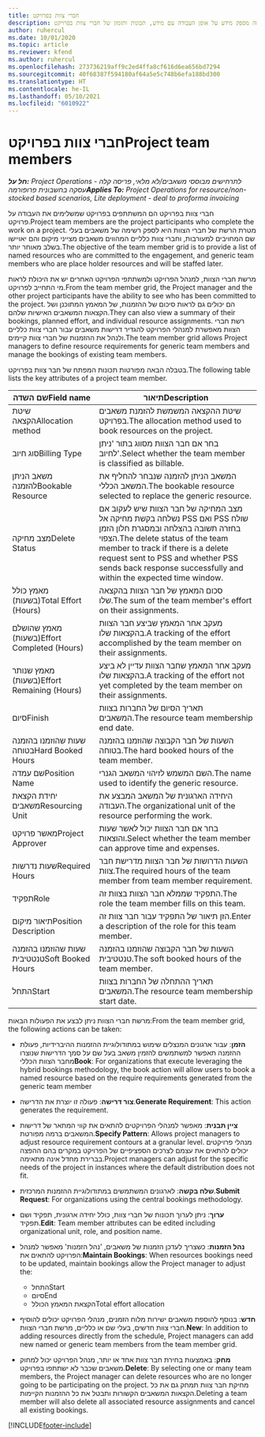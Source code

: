 ```yaml
---
title: חברי צוות בפרויקט
description: נושא זה מספק מידע על אופן העבודה עם מידע, תכונות ותזמון של חברי צוות בפרויקט.
author: ruhercul
ms.date: 10/01/2020
ms.topic: article
ms.reviewer: kfend
ms.author: ruhercul
ms.openlocfilehash: 273736219aff9c2ed4ffa8cf616d6ea656bd7294
ms.sourcegitcommit: 40f68387f594180af64a5e5c748b6efa188bd300
ms.translationtype: HT
ms.contentlocale: he-IL
ms.lasthandoff: 05/10/2021
ms.locfileid: "6010922"
---
```

# <a name="project-team-members"></a><span data-ttu-id="6caaf-103">חברי צוות בפרויקט</span><span class="sxs-lookup"><span data-stu-id="6caaf-103">Project team members</span></span>

<span data-ttu-id="6caaf-104">_**חל על:** Project Operations לתרחישים מבוססי משאבים/לא מלאי, פריסה קלה - עסקה בחשבונית פרופורמה_</span><span class="sxs-lookup"><span data-stu-id="6caaf-104">_**Applies To:** Project Operations for resource/non-stocked based scenarios, Lite deployment - deal to proforma invoicing_</span></span>

<span data-ttu-id="6caaf-105">חברי צוות בפרויקט הם המשתתפים בפרויקט שמשלימים את העבודה על פרויקט.</span><span class="sxs-lookup"><span data-stu-id="6caaf-105">Project team members are the project participants who complete the work on a project.</span></span> <span data-ttu-id="6caaf-106">מטרת הרשת של חברי הצוות היא לספק רשימה של משאבים בעלי שם המחויבים למעורבות, וחברי צוות כלליים המהווים משאבים מצייני מיקום והם יאויישו בשלב מאוחר יותר.</span><span class="sxs-lookup"><span data-stu-id="6caaf-106">The objective of the team member grid is to provide a list of named resources who are committed to the engagement, and generic team members who are place holder resources and will be staffed later.</span></span>

<span data-ttu-id="6caaf-107">מרשת חברי הצוות, למנהל הפרויקט ולמשתתפי הפרויקט האחרים יש את היכולת לראות מי התחייב לפרויקט.</span><span class="sxs-lookup"><span data-stu-id="6caaf-107">From the team member grid, the Project manager and the other project participants have the ability to see who has been committed to the project.</span></span> <span data-ttu-id="6caaf-108">הם יכולים גם לראות סיכום של ההזמנות, של המאמץ המתוכנן ושל הקצאות המשאבים האישיות שלהם.</span><span class="sxs-lookup"><span data-stu-id="6caaf-108">They can also view a summary of their bookings, planned effort, and individual resource assignments.</span></span> <span data-ttu-id="6caaf-109">רשת חברי הצוות מאפשרת למנהלי הפרויקט להגדיר דרישות משאבים עבור חברי צוות כלליים ולנהל את ההזמנות של חברי צוות קיימים.</span><span class="sxs-lookup"><span data-stu-id="6caaf-109">The team member grid allows Project managers to define resource requirements for generic team members and manage the bookings of existing team members.</span></span>

<span data-ttu-id="6caaf-110">בטבלה הבאה מפורטות תכונות המפתח של חבר צוות בפרויקט.</span><span class="sxs-lookup"><span data-stu-id="6caaf-110">The following table lists the key attributes of a project team member.</span></span>

| <span data-ttu-id="6caaf-111">שם השדה</span><span class="sxs-lookup"><span data-stu-id="6caaf-111">Field name</span></span>          | <span data-ttu-id="6caaf-112">תיאור</span><span class="sxs-lookup"><span data-stu-id="6caaf-112">Description</span></span>                                                                                                                                                                  |
|--------------------------|-----------------------------------------------------------------------------------------------------------------------------------------------------------------------------------|
| <span data-ttu-id="6caaf-113">שיטת הקצאה</span><span class="sxs-lookup"><span data-stu-id="6caaf-113">Allocation method</span></span>        | <span data-ttu-id="6caaf-114">שיטת ההקצאה המשמשת להזמנת משאבים בפרויקט.</span><span class="sxs-lookup"><span data-stu-id="6caaf-114">The allocation method used to book resources on the project.</span></span>                                                                         |
| <span data-ttu-id="6caaf-115">סוג חיוב</span><span class="sxs-lookup"><span data-stu-id="6caaf-115">Billing Type</span></span>             | <span data-ttu-id="6caaf-116">בחר אם חבר הצוות מסווג בתור 'ניתן לחיוב'.</span><span class="sxs-lookup"><span data-stu-id="6caaf-116">Select whether the team member is classified as billable.</span></span>                                                                                                                                       |
| <span data-ttu-id="6caaf-117">משאב הניתן להזמנה</span><span class="sxs-lookup"><span data-stu-id="6caaf-117">Bookable Resource</span></span>        | <span data-ttu-id="6caaf-118">המשאב הניתן להזמנה שנבחר להחליף את המשאב הכללי.</span><span class="sxs-lookup"><span data-stu-id="6caaf-118">The bookable resource selected to replace the generic resource.</span></span>                                                                                                                   |
| <span data-ttu-id="6caaf-119">מצב מחיקה</span><span class="sxs-lookup"><span data-stu-id="6caaf-119">Delete Status</span></span>            | <span data-ttu-id="6caaf-120">מצב המחיקה של חבר הצוות שיש לעקוב אם נשלחה בקשת מחיקה אל PSS ואם PSS שולח בחזרה תשובה בהצלחה ובמסגרת חלון הזמן הצפוי.</span><span class="sxs-lookup"><span data-stu-id="6caaf-120">The delete status of the team member to track if there is a delete request sent to PSS and whether PSS sends back response successfully and within the expected time window.</span></span> |
| <span data-ttu-id="6caaf-121">מאמץ כולל (בשעות)</span><span class="sxs-lookup"><span data-stu-id="6caaf-121">Total Effort (Hours)</span></span>     | <span data-ttu-id="6caaf-122">סכום המאמץ של חבר הצוות בהקצאה שלו.</span><span class="sxs-lookup"><span data-stu-id="6caaf-122">The sum of the team member's effort on their assignments.</span></span>                                                                                                                         |
| <span data-ttu-id="6caaf-123">מאמץ שהושלם (בשעות)</span><span class="sxs-lookup"><span data-stu-id="6caaf-123">Effort Completed (Hours)</span></span> | <span data-ttu-id="6caaf-124">מעקב אחר המאמץ שביצע חבר הצוות בהקצאות שלו.</span><span class="sxs-lookup"><span data-stu-id="6caaf-124">A tracking of the effort accomplished by the team member on their assignments.</span></span>                                                                                           |
| <span data-ttu-id="6caaf-125">מאמץ שנותר (בשעות)</span><span class="sxs-lookup"><span data-stu-id="6caaf-125">Effort Remaining (Hours)</span></span> | <span data-ttu-id="6caaf-126">מעקב אחר המאמץ שחבר הצוות עדיין לא ביצע בהקצאות שלו.</span><span class="sxs-lookup"><span data-stu-id="6caaf-126">A tracking of the effort not yet completed by the team member on their assignments.</span></span>                                                                                    |
| <span data-ttu-id="6caaf-127">סיום</span><span class="sxs-lookup"><span data-stu-id="6caaf-127">Finish</span></span>                   | <span data-ttu-id="6caaf-128">תאריך הסיום של החברות בצוות המשאבים.</span><span class="sxs-lookup"><span data-stu-id="6caaf-128">The resource team membership end date.</span></span>                                                                                                                                            |
| <span data-ttu-id="6caaf-129">שעות שהוזמנו בהזמנה בטוחה‬</span><span class="sxs-lookup"><span data-stu-id="6caaf-129">Hard Booked Hours</span></span>        | <span data-ttu-id="6caaf-130">השעות של חבר הקבוצה שהוזמנו בהזמנה בטוחה.</span><span class="sxs-lookup"><span data-stu-id="6caaf-130">The hard booked hours of the team member.</span></span>                                                                                                                                                                |
| <span data-ttu-id="6caaf-131">שם עמדה</span><span class="sxs-lookup"><span data-stu-id="6caaf-131">Position Name</span></span>            | <span data-ttu-id="6caaf-132">השם המשמש לזיהוי המשאב הגנרי.</span><span class="sxs-lookup"><span data-stu-id="6caaf-132">The name used to identify the generic resource.</span></span>                                                                                                                                   |
| <span data-ttu-id="6caaf-133">יחידת הקצאת משאבים</span><span class="sxs-lookup"><span data-stu-id="6caaf-133">Resourcing Unit</span></span>          | <span data-ttu-id="6caaf-134">היחידה הארגונית של המשאב המבצע את העבודה.</span><span class="sxs-lookup"><span data-stu-id="6caaf-134">The organizational unit of the resource performing the work.</span></span>                                                                                                                      |
| <span data-ttu-id="6caaf-135">מאשר פרויקט</span><span class="sxs-lookup"><span data-stu-id="6caaf-135">Project Approver</span></span>         | <span data-ttu-id="6caaf-136">בחר אם חבר הצוות יכול לאשר שעות והוצאות.</span><span class="sxs-lookup"><span data-stu-id="6caaf-136">Select whether the team member can approve time and expenses.</span></span>                                                                                                                     |
| <span data-ttu-id="6caaf-137">שעות נדרשות</span><span class="sxs-lookup"><span data-stu-id="6caaf-137">Required Hours</span></span>           | <span data-ttu-id="6caaf-138">השעות הדרושות של חבר הצוות מדרישת חבר צוות.</span><span class="sxs-lookup"><span data-stu-id="6caaf-138">The required hours of the team member from team member requirement.</span></span>                                                                                                                       |
| <span data-ttu-id="6caaf-139">תפקיד</span><span class="sxs-lookup"><span data-stu-id="6caaf-139">Role</span></span>                     | <span data-ttu-id="6caaf-140">התפקיד שממלא חבר הצוות בצוות זה.</span><span class="sxs-lookup"><span data-stu-id="6caaf-140">The role the team member fills on this team.</span></span>                                                                                                                                |
| <span data-ttu-id="6caaf-141">תיאור מיקום</span><span class="sxs-lookup"><span data-stu-id="6caaf-141">Position Description</span></span>     | <span data-ttu-id="6caaf-142">הזן תיאור של התפקיד עבור חבר צוות זה.</span><span class="sxs-lookup"><span data-stu-id="6caaf-142">Enter a description of the role for this team member.</span></span>                                                                                                                             |
| <span data-ttu-id="6caaf-143">שעות שהוזמנו בהזמנה טנטטיבית‬</span><span class="sxs-lookup"><span data-stu-id="6caaf-143">Soft Booked Hours</span></span>        | <span data-ttu-id="6caaf-144">השעות של חבר הקבוצה שהוזמנו בהזמנה טנטטיבית.</span><span class="sxs-lookup"><span data-stu-id="6caaf-144">The soft booked hours of the team member.</span></span>                                                                                                                                                                 |
| <span data-ttu-id="6caaf-145">התחל</span><span class="sxs-lookup"><span data-stu-id="6caaf-145">Start</span></span>                    | <span data-ttu-id="6caaf-146">תאריך ההתחלה של החברות בצוות המשאבים.</span><span class="sxs-lookup"><span data-stu-id="6caaf-146">The resource team membership start date.</span></span>                                                                                                                                          |

<span data-ttu-id="6caaf-147">מרשת חברי הצוות ניתן לבצע את הפעולות הבאות:</span><span class="sxs-lookup"><span data-stu-id="6caaf-147">From the team member grid, the following actions can be taken:</span></span>

- <span data-ttu-id="6caaf-148">**הזמן**: עבור ארגונים המנצלים שימוש במתודולוגיית ההזמנות ההיברידיות, פעולת ההזמנה תאפשר למשתמשים להזמין משאב בעל שם על סמך הדרישות שנוצרו מחבר הצוות הכללי</span><span class="sxs-lookup"><span data-stu-id="6caaf-148">**Book**: For organizations that execute leveraging the hybrid bookings methodology, the book action will allow users to book a named resource based on the require requirements generated from the generic team member</span></span>
- <span data-ttu-id="6caaf-149">**צור דרישה**: פעולה זו יוצרת את הדרישה.</span><span class="sxs-lookup"><span data-stu-id="6caaf-149">**Generate Requirement**: This action generates the requirement.</span></span>
- <span data-ttu-id="6caaf-150">**ציין תבנית**: מאפשר למנהלי הפרויקטים להתאים את קווי המתאר של דרישות המשאבים ברמה מפורטת.</span><span class="sxs-lookup"><span data-stu-id="6caaf-150">**Specify Pattern**: Allows project managers to adjust resource requirement contours at a granular level.</span></span> <span data-ttu-id="6caaf-151">מנהלי פרויקטים יכולים להתאים את עצמם לצרכים הספציפיים של הפרויקט במקרים בהם ההפצה בברירת מחדל אינה מתאימה.</span><span class="sxs-lookup"><span data-stu-id="6caaf-151">Project managers can adjust for the specific needs of the project in instances where the default distribution does not fit.</span></span>
- <span data-ttu-id="6caaf-152">**שלח בקשה**: לארגונים המשתמשים במתודולוגיית ההזמנות המרכזית.</span><span class="sxs-lookup"><span data-stu-id="6caaf-152">**Submit Request**: For organizations using the central bookings methodology.</span></span>
- <span data-ttu-id="6caaf-153">**ערוך**: ניתן לערוך תכונות של חברי צוות, כולל יחידה ארגונית, תפקיד ושם תפקיד.</span><span class="sxs-lookup"><span data-stu-id="6caaf-153">**Edit**: Team member attributes can be edited including organizational unit, role, and position name.</span></span>
- <span data-ttu-id="6caaf-154">**נהל הזמנות**: כשצריך לעדכן הזמנות של משאבים, 'נהל הזמנות' מאפשר למנהל הפרויקט להתאים את:</span><span class="sxs-lookup"><span data-stu-id="6caaf-154">**Maintain Bookings**: When resources bookings need to be updated, maintain bookings allow the Project manager to adjust the:</span></span>

    - <span data-ttu-id="6caaf-155">התחל</span><span class="sxs-lookup"><span data-stu-id="6caaf-155">Start</span></span>
    - <span data-ttu-id="6caaf-156">סיום</span><span class="sxs-lookup"><span data-stu-id="6caaf-156">End</span></span>
    - <span data-ttu-id="6caaf-157">הקצאת המאמץ הכולל</span><span class="sxs-lookup"><span data-stu-id="6caaf-157">Total effort allocation</span></span>

- <span data-ttu-id="6caaf-158">**חדש**: בנוסף להוספת משאבים ישירות מלוח הזמנים, מנהלי הפרויקט יכולים להוסיף חברי צוות חדשים, בעלי שם או כלליים, מרשת חברי הצוות.</span><span class="sxs-lookup"><span data-stu-id="6caaf-158">**New**: In addition to adding resources directly from the schedule, Project managers can add new named or generic team members from the team member grid.</span></span>
- <span data-ttu-id="6caaf-159">**מחק**: באמצעות בחירת חבר צוות אחד או יותר, מנהל הפרויקט יכול למחוק משאבים שכבר לא ישתתפו בפרויקט.</span><span class="sxs-lookup"><span data-stu-id="6caaf-159">**Delete**: By selecting one or many team members, the Project manager can delete resources who are no longer going to be participating on the project.</span></span> <span data-ttu-id="6caaf-160">מחיקת חבר צוות תמחק גם את כל הקצאות המשאבים הקשורות ותבטל את כל ההזמנות הקיימות.</span><span class="sxs-lookup"><span data-stu-id="6caaf-160">Deleting a team member will also delete all associated resource assignments and  cancel all existing bookings.</span></span>


[!INCLUDE[footer-include](../includes/footer-banner.md)]